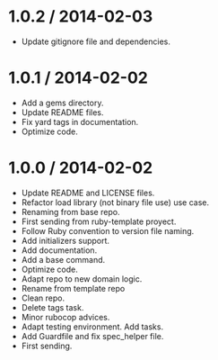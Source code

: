 
1.0.2 / 2014-02-03
==================

 * Update gitignore file and dependencies.

1.0.1 / 2014-02-02
==================

 * Add a gems directory.
 * Update README files.
 * Fix yard tags in documentation.
 * Optimize code.

1.0.0 / 2014-02-02
==================

 * Update README and LICENSE files.
 * Refactor load library (not binary file use) use case.
 * Renaming from base repo.
 * First sending from ruby-template proyect.
 * Follow Ruby convention to version file naming.
 * Add initializers support.
 * Add documentation.
 * Add a base command.
 * Optimize code.
 * Adapt repo to new domain logic.
 * Rename from template repo
 * Clean repo.
 * Delete tags task.
 * Minor rubocop advices.
 * Adapt testing environment.
   Add tasks.
 * Add Guardfile and fix spec_helper file.
 * First sending.
